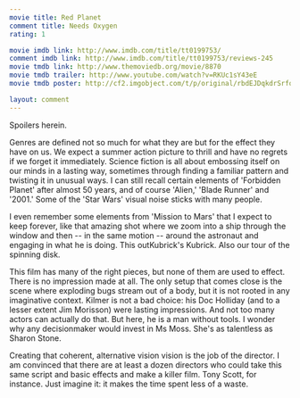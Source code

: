 ```yaml
---
movie title: Red Planet
comment title: Needs Oxygen
rating: 1

movie imdb link: http://www.imdb.com/title/tt0199753/
comment imdb link: http://www.imdb.com/title/tt0199753/reviews-245
movie tmdb link: http://www.themoviedb.org/movie/8870
movie tmdb trailer: http://www.youtube.com/watch?v=RKUc1sY43eE
movie tmdb poster: http://cf2.imgobject.com/t/p/original/rbdEJDqkdrSrfqj5avuFkKHRNAf.jpg

layout: comment
---
```


Spoilers herein.

Genres are defined not so much for what they are but for the effect they have on us. We expect a summer action picture to thrill and have no regrets if we forget it immediately. Science fiction is all about embossing itself on our minds in a lasting way, sometimes through finding a familiar pattern and twisting it in unusual ways. I can still recall certain elements of 'Forbidden Planet' after almost 50 years, and of course 'Alien,' 'Blade Runner' and '2001.' Some of the 'Star Wars' visual noise sticks with many people. 

I even remember some elements from 'Mission to Mars' that I expect to keep forever, like that amazing shot where we zoom into a ship through the window and then -- in the same motion -- around the astronaut and engaging in what he is doing. This outKubrick's Kubrick. Also our tour of the spinning disk.

This film has many of the right pieces, but none of them are used to effect. There is no impression made at all. The only setup that comes close is the scene where exploding bugs stream out of a body, but it is not rooted in any imaginative context. Kilmer is not a bad choice: his Doc Holliday (and to a lesser extent Jim Morisson) were lasting impressions. And not too many actors can actually do that. But here, he is a man without tools. I wonder why any decisionmaker would invest in Ms Moss. She's as talentless as Sharon Stone.

Creating that coherent, alternative vision vision is the job of the director. I am convinced that there are at least a dozen directors who could take this same script and basic effects and make a killer film. Tony Scott, for instance. Just imagine it: it makes the time spent less of a waste.